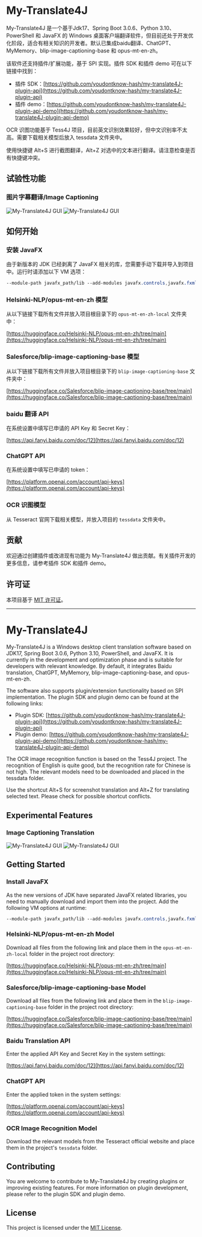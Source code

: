 My-Translate4J
==============

My-Translate4J 是一个基于Jdk17、Spring Boot 3.0.6、Python 3.10、PowerShell 和 JavaFX 的 Windows 桌面客户端翻译软件，但目前还处于开发优化阶段，适合有相关知识的开发者。默认已集成baidu翻译、ChatGPT、MyMemory、blip-image-captioning-base 和 opus-mt-en-zh。


该软件还支持插件/扩展功能，基于 SPI 实现。插件 SDK 和插件 demo 可在以下链接中找到：

*   插件 SDK：[https://github.com/youdontknow-hash/my-translate4J-plugin-api](https://github.com/youdontknow-hash/my-translate4J-plugin-api)
*   插件 demo：[https://github.com/youdontknow-hash/my-translate4J-plugin-api-demo](https://github.com/youdontknow-hash/my-translate4J-plugin-api-demo)

OCR 识图功能基于 Tess4J 项目，目前英文识别效果较好，但中文识别率不太高。需要下载相关模型后放入 tessdata 文件夹中。

使用快捷键 Alt+S 进行截图翻译，Alt+Z 对选中的文本进行翻译。请注意检查是否有快捷键冲突。

试验性功能
-----

### 图片字幕翻译/Image Captioning
![My-Translate4J GUI](src/main/resources/img/image_captioning.png)
![My-Translate4J GUI](src/main/resources/img/gui.png)

如何开始
----

### 安装 JavaFX

由于新版本的 JDK 已经剥离了 JavaFX 相关的库，您需要手动下载并导入到项目中。运行时请添加以下 VM 选项：


```css
--module-path javafx_path/lib --add-modules javafx.controls,javafx.fxml
```

### Helsinki-NLP/opus-mt-en-zh 模型

从以下链接下载所有文件并放入项目根目录下的 `opus-mt-en-zh-local` 文件夹中：

[https://huggingface.co/Helsinki-NLP/opus-mt-en-zh/tree/main](https://huggingface.co/Helsinki-NLP/opus-mt-en-zh/tree/main)

### Salesforce/blip-image-captioning-base 模型

从以下链接下载所有文件并放入项目根目录下的 `blip-image-captioning-base` 文件夹中：

[https://huggingface.co/Salesforce/blip-image-captioning-base/tree/main](https://huggingface.co/Salesforce/blip-image-captioning-base/tree/main)

### baidu 翻译 API

在系统设置中填写已申请的 API Key 和 Secret Key：

[https://api.fanyi.baidu.com/doc/12](https://api.fanyi.baidu.com/doc/12)

### ChatGPT API

在系统设置中填写已申请的 token：

[https://platform.openai.com/account/api-keys](https://platform.openai.com/account/api-keys)

### OCR 识图模型

从 Tesseract 官网下载相关模型，并放入项目的 `tessdata` 文件夹中。

贡献
--

欢迎通过创建插件或改进现有功能为 My-Translate4J 做出贡献。有关插件开发的更多信息，请参考插件 SDK 和插件 demo。

许可证
---

本项目基于 [MIT 许可证](LICENSE)。

---

My-Translate4J
==============

My-Translate4J is a Windows desktop client translation software based on JDK17, Spring Boot 3.0.6, Python 3.10, PowerShell, and JavaFX. It is currently in the development and optimization phase and is suitable for developers with relevant knowledge. By default, it integrates Baidu translation, ChatGPT, MyMemory, blip-image-captioning-base, and opus-mt-en-zh.

The software also supports plugin/extension functionality based on SPI implementation. The plugin SDK and plugin demo can be found at the following links:

*   Plugin SDK: [https://github.com/youdontknow-hash/my-translate4J-plugin-api](https://github.com/youdontknow-hash/my-translate4J-plugin-api)
*   Plugin demo: [https://github.com/youdontknow-hash/my-translate4J-plugin-api-demo](https://github.com/youdontknow-hash/my-translate4J-plugin-api-demo)

The OCR image recognition function is based on the Tess4J project. The recognition of English is quite good, but the recognition rate for Chinese is not high. The relevant models need to be downloaded and placed in the tessdata folder.

Use the shortcut Alt+S for screenshot translation and Alt+Z for translating selected text. Please check for possible shortcut conflicts.

Experimental Features
---------------------

### Image Captioning Translation

![My-Translate4J GUI](src/main/resources/img/image_captioning.png)
![My-Translate4J GUI](src/main/resources/img/gui.png)

Getting Started
---------------

### Install JavaFX

As the new versions of JDK have separated JavaFX related libraries, you need to manually download and import them into the project. Add the following VM options at runtime:


```css
--module-path javafx_path/lib --add-modules javafx.controls,javafx.fxml
```

### Helsinki-NLP/opus-mt-en-zh Model

Download all files from the following link and place them in the `opus-mt-en-zh-local` folder in the project root directory:

[https://huggingface.co/Helsinki-NLP/opus-mt-en-zh/tree/main](https://huggingface.co/Helsinki-NLP/opus-mt-en-zh/tree/main)

### Salesforce/blip-image-captioning-base Model

Download all files from the following link and place them in the `blip-image-captioning-base` folder in the project root directory:

[https://huggingface.co/Salesforce/blip-image-captioning-base/tree/main](https://huggingface.co/Salesforce/blip-image-captioning-base/tree/main)

### Baidu Translation API

Enter the applied API Key and Secret Key in the system settings:

[https://api.fanyi.baidu.com/doc/12](https://api.fanyi.baidu.com/doc/12)

### ChatGPT API

Enter the applied token in the system settings:

[https://platform.openai.com/account/api-keys](https://platform.openai.com/account/api-keys)

### OCR Image Recognition Model

Download the relevant models from the Tesseract official website and place them in the project's `tessdata` folder.

Contributing
------------

You are welcome to contribute to My-Translate4J by creating plugins or improving existing features. For more information on plugin development, please refer to the plugin SDK and plugin demo.

License
-------

This project is licensed under the [MIT License](LICENSE).